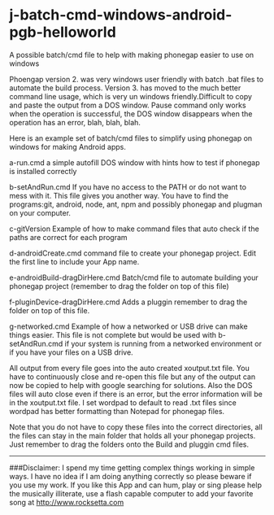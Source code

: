 j-batch-cmd-windows-android-pgb-helloworld
==========================================

A possible batch/cmd file to help with making phonegap easier to use on windows


Phoengap version 2. was very windows user friendly with batch .bat files to automate the build process. Version 3. has moved to the much better command line usage, which is very un windows friendly.Difficult to copy and paste the output from a DOS window. Pause command only works when the operation is successful, the DOS window disappears when the operation has an error, blah, blah, blah.


Here is an example set of batch/cmd files to simplify using phonegap on windows for making Android apps.


a-run.cmd     a simple autofill DOS window with hints how to test if phonegap is installed correctly
	
b-setAndRun.cmd     If you have no access to the PATH or do not want to mess with it. This file gives you another way. You have to find the programs:git, android, node, ant, npm and possibly phonegap and plugman on your computer.
	
c-gitVersion      Example of how to make command files that auto check if the paths are correct for each program
	
d-androidCreate.cmd    command file to create your phonegap project. Edit the first line to include your App name.
	
e-androidBuild-dragDirHere.cmd    Batch/cmd file to automate building your phonegap project (remember to drag the folder on top of this file)
	
	
f-pluginDevice-dragDirHere.cmd   Adds a pluggin remember to drag the folder on top of this file.


g-networked.cmd  Example of how a networked or USB drive can make things easier. This file is not complete but would be used with b-setAndRun.cmd if your system is running from a networked environment or if you have your files on a USB drive.



	
All output from every file goes into the auto created xoutput.txt file. You have to continuously close and re-open this file but any of the output can now be copied to help with google searching for solutions. Also the DOS files will auto close even if there is an error, but the error information will be in the xoutput.txt file. I set wordpad to default to read .txt files since wordpad has better formatting than Notepad for phonegap files.
	
Note that you do not have to copy these files into the correct directories, all the files can stay in the main folder that holds all your phonegap projects. Just remember to drag the folders onto the Build and pluggin cmd files.
	
	

************************************************************************************************************

###Disclaimer: I spend my time getting complex things working in simple ways. I have no idea if I am doing anything correctly so please beware if you use my work. If you like this App and can hum, play or sing please help the musically illiterate, use a flash capable computer to add your favorite song at http://www.rocksetta.com 


	
